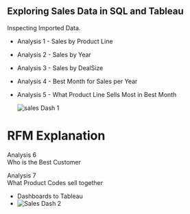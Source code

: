 ## Exploring Sales Data in SQL and Tableau
Inspecting Imported Data.
- Analysis 1 - Sales by Product Line
- Analysis 2 - Sales by Year
- Analysis 3 - Sales by DealSize
- Analysis 4 - Best Month for Sales per Year
- Analysis 5 - What Product Line Sells Most in Best Month

  ![sales Dash 1](https://github.com/Arjunmn2023/Portfolio/assets/142002638/f8f63ab6-74de-443c-ba80-4cfb151c33d8)

# RFM Explanation

Analysis 6  
Who is the Best Customer

Analysis 7  
What Product Codes sell together
- Dashboards to Tableau
- ![Sales Dash 2](https://github.com/Arjunmn2023/Portfolio/assets/142002638/2516fa93-56d9-4322-980d-450e0f9b5849)

